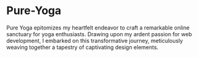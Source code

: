 # Pure-Yoga
Pure Yoga epitomizes my heartfelt endeavor to craft a remarkable online sanctuary for yoga enthusiasts. Drawing upon my ardent passion for web development, I embarked on this transformative journey, meticulously weaving together a tapestry of captivating design elements.
